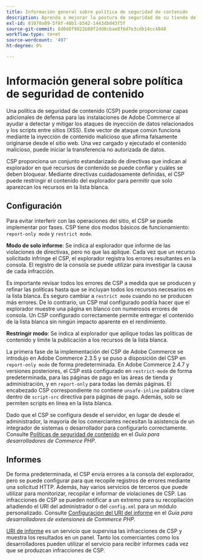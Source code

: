 ```yaml
---
title: Información general sobre política de seguridad de contenido
description: Aprenda a mejorar la postura de seguridad de su tienda de Adobe Commerce o Magento Open Source mediante una política de seguridad de contenido.
exl-id: 81070a09-5f8f-48b1-b542-1443dbd43f5f
source-git-commit: 8d0d8f9822b88f2dd8cbae8f6d7e3cdb14cc4848
workflow-type: tm+mt
source-wordcount: '497'
ht-degree: 0%

---
```


# Información general sobre política de seguridad de contenido

Una política de seguridad de contenido (CSP) puede proporcionar capas adicionales de defensa para las instalaciones de Adobe Commerce al ayudar a detectar y mitigar los ataques de inyección de datos relacionados y los scripts entre sitios (XSS). Este vector de ataque común funciona mediante la inyección de contenido malicioso que afirma falsamente originarse desde el sitio web. Una vez cargado y ejecutado el contenido malicioso, puede iniciar la transferencia no autorizada de datos.

CSP proporciona un conjunto estandarizado de directivas que indican al explorador en qué recursos de contenido se puede confiar y cuáles se deben bloquear. Mediante directivas cuidadosamente definidas, el CSP puede restringir el contenido del explorador para permitir que solo aparezcan los recursos en la lista blanca.

## Configuración

Para evitar interferir con las operaciones del sitio, el CSP se puede implementar por fases. CSP tiene dos modos básicos de funcionamiento: `report-only mode` y `restrict mode`.

**Modo de solo informe**: Se indica al explorador que informe de las violaciones de directivas, pero no que las aplique. Cada vez que un recurso solicitado infringe el CSP, el explorador registra los errores resultantes en la consola. El registro de la consola se puede utilizar para investigar la causa de cada infracción.

Es importante revisar todos los errores de CSP a medida que se producen y refinar las políticas hasta que se incluyan todos los recursos necesarios en la lista blanca. Es seguro cambiar a `restrict mode` cuando no se producen más errores. De lo contrario, un CSP mal configurado podría hacer que el explorador muestre una página en blanco con numerosos errores de consola. Un CSP configurado correctamente permite entregar el contenido de la lista blanca sin ningún impacto aparente en el rendimiento.

**Restringir modo**: Se indica al explorador que aplique todas las políticas de contenido y limite la publicación a los recursos de la lista blanca.

La primera fase de la implementación del CSP de Adobe Commerce se introdujo en Adobe Commerce 2.3.5 y se puso a disposición del CSP en `report-only mode` de forma predeterminada.  En Adobe Commerce 2.4.7 y versiones posteriores, el CSP está configurado en `restrict-mode` de forma predeterminada, para las páginas de pago en las áreas de tienda y administración, y en `report-only` para todas las demás páginas. El encabezado CSP correspondiente no contiene `unsafe-inline` palabra clave dentro de `script-src` directiva para páginas de pago. Además, solo se permiten scripts en línea en la lista blanca.

Dado que el CSP se configura desde el servidor, en lugar de desde el administrador, la mayoría de los comerciantes necesitan la asistencia de un integrador de sistemas o desarrollador para configurarlo correctamente. Consulte [Políticas de seguridad de contenido](https://developer.adobe.com/commerce/php/development/security/content-security-policies/) en el _Guía para desarrolladores de Commerce PHP_.


## Informes

De forma predeterminada, el CSP envía errores a la consola del explorador, pero se puede configurar para que recopile registros de errores mediante una solicitud HTTP. Además, hay varios servicios de terceros que puede utilizar para monitorizar, recopilar e informar de violaciones de CSP. Las infracciones de CSP se pueden notificar a un extremo para su recopilación añadiendo el URI del administrador o del `config.xml` para un módulo personalizado.  Consulte [Configuración del URI del informe](https://developer.adobe.com/commerce/php/development/security/content-security-policies/#report-uri-configuration) en el _Guía para desarrolladores de extensiones de Commerce PHP_.

[URI de informe](https://report-uri.io/) es un servicio que supervisa las infracciones de CSP y muestra los resultados en un panel. Tanto los comerciantes como los desarrolladores pueden utilizar el servicio para recibir informes cada vez que se produzcan infracciones de CSP.
